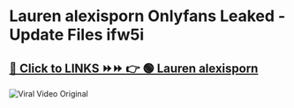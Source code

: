 
 # Lauren alexisporn Onlyfans Leaked - Update Files ifw5i

## <h2><a href="https://clipsfans.com/Lauren_alexisporn&ref=git">🔗 Click to LINKS ⏩⏩ 👉 🟢 Lauren alexisporn </a></h2>

<a href="https://clipsfans.com/Lauren_alexisporn&ref=git" rel="nofollow" data-target="animated-image.originalLink"><img src="https://i.ibb.co.com/xMMVF88/686577567.gif" alt="Viral Video Original" style="max-width: 100%; display: inline-block;" data-target="animated-image.originalImage"></a>

